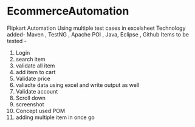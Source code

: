 # EcommerceAutomation

Flipkart Automation Using multiple test cases in excelsheet 
Technology added- Maven , TestNG , Apache POI , Java, Eclipse , Github 
Items to be tested - 
1. Login 
2. search item 
3. validate all item 
4. add item to cart 
5. Validate price 
6. valiadte data using excel and write output as well 
7. Validate account 
8. Scroll down 
9. screenshot 
10. Concept used POM 
11. adding multiple item in once go 
